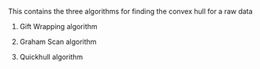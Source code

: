 This contains the three algorithms for finding the convex hull for a raw data 

1) Gift Wrapping algorithm

2) Graham Scan algorithm

3) Quickhull algorithm
